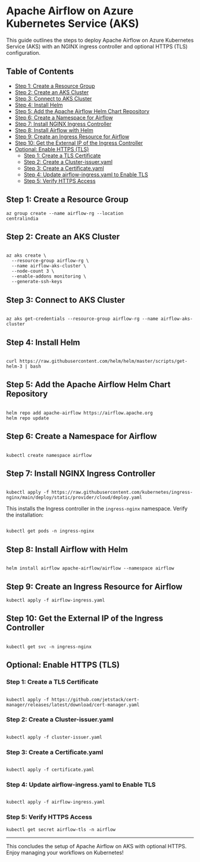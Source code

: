 # Apache Airflow on Azure Kubernetes Service (AKS)

This guide outlines the steps to deploy Apache Airflow on Azure Kubernetes Service (AKS) with an NGINX ingress controller and optional HTTPS (TLS) configuration.

## Table of Contents
- [Step 1: Create a Resource Group](#step-1-create-a-resource-group)
- [Step 2: Create an AKS Cluster](#step-2-create-an-aks-cluster)
- [Step 3: Connect to AKS Cluster](#step-3-connect-to-aks-cluster)
- [Step 4: Install Helm](#step-4-install-helm)
- [Step 5: Add the Apache Airflow Helm Chart Repository](#step-5-add-the-apache-airflow-helm-chart-repository)
- [Step 6: Create a Namespace for Airflow](#step-6-create-a-namespace-for-airflow)
- [Step 7: Install NGINX Ingress Controller](#step-7-install-nginx-ingress-controller)
- [Step 8: Install Airflow with Helm](#step-8-install-airflow-with-helm)
- [Step 9: Create an Ingress Resource for Airflow](#step-9-create-an-ingress-resource-for-airflow)
- [Step 10: Get the External IP of the Ingress Controller](#step-10-get-the-external-ip-of-the-ingress-controller)
- [Optional: Enable HTTPS (TLS)](#optional-enable-https-tls)
  - [Step 1: Create a TLS Certificate](#step-1-create-a-tls-certificate)
  - [Step 2: Create a Cluster-issuer.yaml](#step-2-create-a-cluster-issueryaml)
  - [Step 3: Create a Certificate.yaml](#step-3-create-a-certificateyaml)
  - [Step 4: Update airflow-ingress.yaml to Enable TLS](#step-4-update-airflow-ingressyaml-to-enable-tls)
  - [Step 5: Verify HTTPS Access](#step-5-verify-https-access)

## Step 1: Create a Resource Group

<code>az group create --name airflow-rg --location centralindia</code>

## Step 2: Create an AKS Cluster

<code>
az aks create \
  --resource-group airflow-rg \
  --name airflow-aks-cluster \
  --node-count 3 \
  --enable-addons monitoring \
  --generate-ssh-keys
</code>

## Step 3: Connect to AKS Cluster

<code>
az aks get-credentials --resource-group airflow-rg --name airflow-aks-cluster
</code>

## Step 4: Install Helm

<code>
curl https://raw.githubusercontent.com/helm/helm/master/scripts/get-helm-3 | bash
</code>

## Step 5: Add the Apache Airflow Helm Chart Repository

<code>
helm repo add apache-airflow https://airflow.apache.org
helm repo update
</code>

## Step 6: Create a Namespace for Airflow

<code>
kubectl create namespace airflow
</code>

## Step 7: Install NGINX Ingress Controller

<code>
kubectl apply -f https://raw.githubusercontent.com/kubernetes/ingress-nginx/main/deploy/static/provider/cloud/deploy.yaml
</code>

This installs the Ingress controller in the `ingress-nginx` namespace. Verify the installation:

<code>
kubectl get pods -n ingress-nginx
</code>

## Step 8: Install Airflow with Helm

<code>
helm install airflow apache-airflow/airflow --namespace airflow
</code>

## Step 9: Create an Ingress Resource for Airflow

<code>kubectl apply -f airflow-ingress.yaml</code>

## Step 10: Get the External IP of the Ingress Controller

<code>
kubectl get svc -n ingress-nginx
</code>

## Optional: Enable HTTPS (TLS)

### Step 1: Create a TLS Certificate

<code>
kubectl apply -f https://github.com/jetstack/cert-manager/releases/latest/download/cert-manager.yaml
</code>

### Step 2: Create a Cluster-issuer.yaml

<code>
kubectl apply -f cluster-issuer.yaml
</code>

### Step 3: Create a Certificate.yaml

<code>
kubectl apply -f certificate.yaml
</code>

### Step 4: Update airflow-ingress.yaml to Enable TLS

<code>
kubectl apply -f airflow-ingress.yaml
</code>

### Step 5: Verify HTTPS Access

<code>kubectl get secret airflow-tls -n airflow
</code>

---

This concludes the setup of Apache Airflow on AKS with optional HTTPS. Enjoy managing your workflows on Kubernetes!
